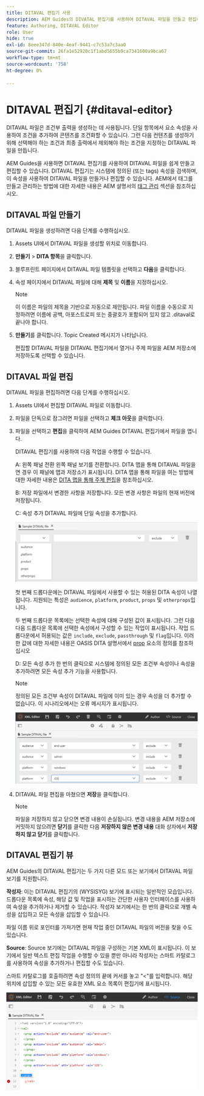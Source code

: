 ```yaml
---
title: DITAVAL 편집기 사용
description: AEM Guides의 DIVATAL 편집기를 사용하여 DITAVAL 파일을 만들고 편집하는 방법을 이해합니다. DITAVAL 편집기가 작성자 및 소스 보기에서 DITAVAL 파일을 지원하는 방법을 알아봅니다.
feature: Authoring, DITAVAL Editor
role: User
hide: true
exl-id: 8eee347d-840e-4eaf-9441-c7c53a7c3aa0
source-git-commit: 26fa1e52920c1f1abd5655b9ca7341600a9bca67
workflow-type: tm+mt
source-wordcount: '758'
ht-degree: 0%

---
```


# DITAVAL 편집기 {#ditaval-editor}

DITAVAL 파일은 조건부 출력을 생성하는 데 사용됩니다. 단일 항목에서 요소 속성을 사용하여 조건을 추가하여 콘텐츠를 조건화할 수 있습니다. 그런 다음 컨텐츠를 생성하기 위해 선택해야 하는 조건과 최종 출력에서 제외해야 하는 조건을 지정하는 DITAVAL 파일을 만듭니다.

AEM Guides을 사용하면 DITAVAL 편집기를 사용하여 DITAVAL 파일을 쉽게 만들고 편집할 수 있습니다. DITAVAL 편집기는 시스템에 정의된 \(또는 tags\) 속성을 검색하며, 이 속성을 사용하여 DITAVAL 파일을 만들거나 편집할 수 있습니다. AEM에서 태그를 만들고 관리하는 방법에 대한 자세한 내용은 AEM 설명서의 [태그 관리](https://experienceleague.adobe.com/docs/experience-manager-cloud-service/sites/authoring/features/tags.html?lang=ko) 섹션을 참조하십시오.

## DITAVAL 파일 만들기

DITAVAL 파일을 생성하려면 다음 단계를 수행하십시오.

1. Assets UI에서 DITAVAL 파일을 생성할 위치로 이동합니다.

1. **만들기** \> **DITA 항목**&#x200B;을 클릭합니다.

1. 블루프린트 페이지에서 DITAVAL 파일 템플릿을 선택하고 **다음**&#x200B;을 클릭합니다.

1. 속성 페이지에서 DITAVAL 파일에 대해 **제목** 및 **이름**&#x200B;을 지정하십시오.

   >[!NOTE]
   >
   > 이 이름은 파일의 제목을 기반으로 자동으로 제안됩니다. 파일 이름을 수동으로 지정하려면 이름에 공백, 아포스트로피 또는 중괄호가 포함되어 있지 않고 .ditaval로 끝나야 합니다.

1. **만들기**&#x200B;를 클릭합니다. Topic Created 메시지가 나타납니다.

   편집할 DITAVAL 파일을 DITAVAL 편집기에서 열거나 주제 파일을 AEM 저장소에 저장하도록 선택할 수 있습니다.


## DITAVAL 파일 편집

DITAVAL 파일을 편집하려면 다음 단계를 수행하십시오.

1. Assets UI에서 편집할 DITAVAL 파일로 이동합니다.

1. 파일을 단독으로 잠그려면 파일을 선택하고 **체크 아웃**&#x200B;을 클릭합니다.

1. 파일을 선택하고 **편집**&#x200B;을 클릭하여 AEM Guides DITAVAL 편집기에서 파일을 엽니다.

   DITAVAL 편집기를 사용하여 다음 작업을 수행할 수 있습니다.

   A: 왼쪽 패널 전환
왼쪽 패널 보기를 전환합니다. DITA 맵을 통해 DITAVAL 파일을 연 경우 이 패널에 맵과 저장소가 표시됩니다. DITA 맵을 통해 파일을 여는 방법에 대한 자세한 내용은 [DITA 맵을 통해 주제 편집](map-editor-advanced-map-editor.md#id17ACJ0F0FHS)을 참조하십시오.

   B: 저장
파일에서 변경한 사항을 저장합니다. 모든 변경 사항은 파일의 현재 버전에 저장됩니다.

   C: 속성 추가
DITAVAL 파일에 단일 속성을 추가합니다.

   ![](images/ditaval-editor-props.png)

   첫 번째 드롭다운에는 DITAVAL 파일에서 사용할 수 있는 허용된 DITA 속성이 나열됩니다. 지원되는 특성은 `audience`, `platform`, `product`, `props` 및 `otherprops`입니다.

   두 번째 드롭다운 목록에는 선택한 속성에 대해 구성된 값이 표시됩니다. 그런 다음 다음 드롭다운 목록에 선택한 속성에서 구성할 수 있는 작업이 표시됩니다. 작업 드롭다운에서 허용되는 값은 `include`, `exclude`, `passthrough` 및 `flag`입니다. 이러한 값에 대한 자세한 내용은 OASIS DITA 설명서에서 [prop](http://docs.oasis-open.org/dita/dita/v1.3/errata01/os/complete/part3-all-inclusive/langRef/ditaval/ditaval-prop.html#ditaval-prop) 요소의 정의를 참조하십시오

   D: 모든 속성 추가
한 번의 클릭으로 시스템에 정의된 모든 조건부 속성이나 속성을 추가하려면 모든 속성 추가 기능을 사용합니다.

   >[!NOTE]
   >
   > 정의된 모든 조건부 속성이 DITAVAL 파일에 이미 있는 경우 속성을 더 추가할 수 없습니다. 이 시나리오에서는 오류 메시지가 표시됩니다.

   ![](images/ditaval-all-props.png)

1. DITAVAL 파일 편집을 마쳤으면 **저장**&#x200B;을 클릭합니다.

   >[!NOTE]
   >
   > 파일을 저장하지 않고 닫으면 변경 내용이 손실됩니다. 변경 내용을 AEM 저장소에 커밋하지 않으려면 **닫기**&#x200B;를 클릭한 다음 **저장하지 않은 변경 내용** 대화 상자에서 **저장하지 않고 닫기**&#x200B;를 클릭합니다.


## DITAVAL 편집기 뷰

AEM Guides의 DITAVAL 편집기는 두 가지 다른 모드 또는 보기에서 DITAVAL 파일 보기를 지원합니다.

**작성자**:   이는 DITAVAL 편집기의 \(WYSISYG\) 보기에 표시되는 일반적인 모습입니다. 드롭다운 목록에 속성, 해당 값 및 작업을 표시하는 간단한 사용자 인터페이스를 사용하여 속성을 추가하거나 제거할 수 있습니다. 작성자 보기에서는 한 번의 클릭으로 개별 속성을 삽입하고 모든 속성을 삽입할 수 있습니다.

파일 이름 위로 포인터를 가져가면 현재 작업 중인 DITAVAL 파일의 버전을 찾을 수도 있습니다.

**Source**:   Source 보기에는 DITAVAL 파일을 구성하는 기본 XML이 표시됩니다. 이 보기에서 일반 텍스트 편집 작업을 수행할 수 있을 뿐만 아니라 작성자는 스마트 카탈로그를 사용하여 속성을 추가하거나 편집할 수도 있습니다.

스마트 카탈로그를 호출하려면 속성 정의의 끝에 커서를 놓고 &quot;&lt;&quot;를 입력합니다. 해당 위치에 삽입할 수 있는 모든 유효한 XML 요소 목록이 편집기에 표시됩니다.

![](images/ditaval-source-view.png)

